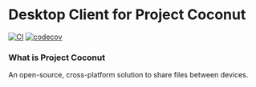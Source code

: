 # Desktop Client for Project Coconut

[![CI](https://github.com/jaeha-choi/Proj_Coconut_Desktop/actions/workflows/CI.yml/badge.svg)](https://github.com/jaeha-choi/Proj_Coconut_Desktop/actions/workflows/CI.yml)
[![codecov](https://codecov.io/gh/jaeha-choi/Proj_Coconut_Desktop/branch/master/graph/badge.svg?token=Z0HSKGYIDO)](https://codecov.io/gh/jaeha-choi/Proj_Coconut_Desktop)

### What is Project Coconut

An open-source, cross-platform solution to share files between devices.
